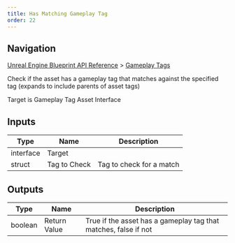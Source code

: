 ```yaml
---
title: Has Matching Gameplay Tag
order: 22
---
```

## Navigation

[Unreal Engine Blueprint API Reference](https://dev.epicgames.com/documentation/en-us/unreal-engine/BlueprintAPI) > [Gameplay Tags](https://dev.epicgames.com/documentation/en-us/unreal-engine/BlueprintAPI/GameplayTags)

Check if the asset has a gameplay tag that matches against the specified tag (expands to include parents of asset tags)

Target is Gameplay Tag Asset Interface

## Inputs

| Type | Name | Description |
| --- | --- | --- |
| interface | Target |  |
| struct | Tag to Check | Tag to check for a match |

## Outputs

| Type | Name | Description |
| --- | --- | --- |
| boolean | Return Value | True if the asset has a gameplay tag that matches, false if not |
